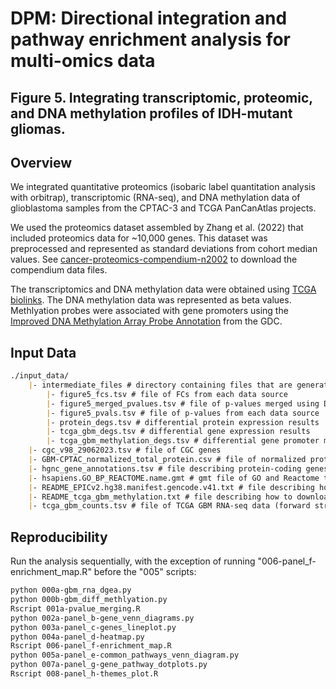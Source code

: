 # DPM: Directional integration and pathway enrichment analysis for multi-omics data
## Figure 5. Integrating transcriptomic, proteomic, and DNA methylation profiles of IDH-mutant gliomas.

## Overview

We integrated quantitative proteomics (isobaric label quantitation analysis with orbitrap), transcriptomic (RNA-seq), and DNA methylation data of glioblastoma samples from the CPTAC-3 and TCGA PanCanAtlas projects.

We used the proteomics dataset assembled by Zhang et al. (2022) that included proteomics data for ~10,000 genes. This dataset was preprocessed and represented as standard deviations from cohort median values. See [cancer-proteomics-compendium-n2002](https://github.com/chadcreighton/cancer-proteomics-compendium-n2002) to download the compendium data files.

The transcriptomics and DNA methylation data were obtained using [TCGA biolinks](https://bioconductor.org/packages/release/bioc/html/TCGAbiolinks.html). The DNA methylation data was represented as beta values. Methlyation probes were associated with gene promoters using the [Improved DNA Methylation Array Probe Annotation](https://gdc.cancer.gov/content/improved-dna-methylation-array-probe-annotation) from the GDC. 

## Input Data

``` markdown
./input_data/
    |- intermediate_files # directory containing files that are generated during the analysis
        |- figure5_fcs.tsv # file of FCs from each data source
        |- figure5_merged_pvalues.tsv # file of p-values merged using DPM or Brown's method
        |- figure5_pvals.tsv # file of p-values from each data source
        |- protein_degs.tsv # differential protein expression results
        |- tcga_gbm_degs.tsv # differential gene expression results
        |- tcga_gbm_methylation_degs.tsv # differential gene promoter methylation results
    |- cgc_v98_29062023.tsv # file of CGC genes
    |- GBM-CPTAC_normalized_total_protein.csv # file of normalized protein expression data
    |- hgnc_gene_annotations.tsv # file describing protein-coding genes
    |- hsapiens.GO_BP_REACTOME.name.gmt # gmt file of GO and Reactome terms
    |- README_EPICv2.hg38.manifest.gencode.v41.txt # file describing how to download the EPIC probe associations with gene promoters
    |- README_tcga_gbm_methylation.txt # file describing how to download the TCGA GBM methylation data
    |- tcga_gbm_counts.tsv # file of TCGA GBM RNA-seq data (forward strand raw STAR counts)


```

## Reproducibility

Run the analysis sequentially, with the exception of running "006-panel_f-enrichment_map.R" before the "005" scripts:

``` bash
python 000a-gbm_rna_dgea.py
python 000b-gbm_diff_methlyation.py
Rscript 001a-pvalue_merging.R
python 002a-panel_b-gene_venn_diagrams.py
python 003a-panel_c-genes_lineplot.py
python 004a-panel_d-heatmap.py
Rscript 006-panel_f-enrichment_map.R
python 005a-panel_e-common_pathways_venn_diagram.py
python 007a-panel_g-gene_pathway_dotplots.py
Rscript 008-panel_h-themes_plot.R

```

